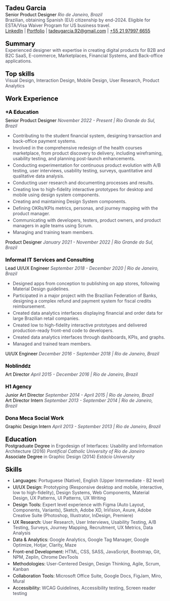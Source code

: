 # Tadeu Garcia
**Senior Product Designer**
*Rio de Janeiro, Brazil*

Brazilian, obtaining Spanish (EU) citizenship by end-2024.
Eligible for ESTA/Visa Waiver Program for US business travel.

[LinkedIn](https://linkedin.com/in/garciatadeu) | [Portfolio](https://tadeugarcia.com) | [tadeugarcia.92@gmail.com](mailto:tadeugarcia.92@gmail.com) | [+55 21 97997 6655](tel:+5521979976655)

## Summary
Experienced designer with expertise in creating digital products for B2B and B2C SaaS, E-commerce, Marketplaces, Financial Systems, and Back-office applications.

## Top skills
Visual Design, Interaction Design, Mobile Design, User Research, Product Analytics

## Work Experience

### +A Education
**Senior Product Designer**
*November 2022 - Present | Rio Grande do Sul, Brazil*

- Contributing to the student financial system, designing transaction and back-office payment systems.
- Involved in the comprehensive redesign of the health courses marketplace, from product discovery to delivery, including wireframing, usability testing, and planning post-launch enhancements.
- Conducting experimentation for continuous product evolution with A/B testing, user interviews, usability testing, surveys, quantitative and qualitative data analysis.
- Conducting user research and documenting processes and results.
- Creating low to high-fidelity interactive prototypes for desktop and mobile using design system components.
- Creating and maintaining Design System components.
- Defining OKRs/KPIs metrics, personas, and journey mapping with the product manager.
- Communicating with developers, testers, product owners, and product managers in agile teams using Scrum.
- Managing and training team members.

**Product Designer**
*January 2021 - November 2022 | Rio Grande do Sul, Brazil*


### Informal IT Services and Consulting
**Lead UI/UX Engineer**
*September 2018 - December 2020 | Rio de Janeiro, Brazil*

- Designed apps from conception to publishing on app stores, following Material Design guidelines.
- Participated in a major project with the Brazilian Federation of Banks, designing a complex refund and payment system for fiscal credits reimbursement.
- Created data analytics interfaces displaying financial and order data for large Brazilian retail companies.
- Created low to high-fidelity interactive prototypes and delivered production-ready front-end code to developers.
- Created data analytics interfaces through dashboards, KPIs, and graphs.
- Managed and trained team members.

**UI/UX Engineer**
*December 2016 - September 2018 | Rio de Janeiro, Brazil*

### Noblinddz
**Art Director**
*April 2015 - December 2016 | Rio de Janeiro, Brazil*

### H1 Agency
**Junior Art Director**
*September 2014 - April 2015 | Rio de Janeiro, Brazil*

**Art Director Intern**
*September 2013 - September 2014 | Rio de Janeiro, Brazil*

### Dona Meca Social Work
**Graphic Design Intern**
*April 2013 - September 2013 | Rio de Janeiro, Brazil*

## Education
**Postgraduate Degree** in Ergodesign of Interfaces: Usability and Information Architecture (2016)
*Pontifical Catholic University of Rio de Janeiro*

**Associate Degree** in Graphic Design (2014)
*Estácio University*

## Skills
- **Languages:** Portuguese (Native), English (Upper Intermediate - B2 level)
- **UI/UX Design:** Prototyping (Responsive desktop and mobile, interactive, low to high-fidelity), Design Systems, Web Components, Material Design, UX Patterns, UI Patterns, UX Writing
- **Design Tools:** Expert level experience with Figma (Auto Layout, Components, Variants), Sketch, Adobe XD, InVision, Axure, Adobe Creative Suite (Photoshop, Illustrator, InDesign, Premiere)
- **UX Research:** User Research, User Interviews, Usability Testing, A/B Testing, Surveys, Journey Mapping, Recruitment, UX Metrics, Data Analysis
- **Data & Analytics:** Google Analytics, Google Tag Manager, Google Optimize, Hotjar, Clarity, Maze
- **Front-end Development:** HTML, CSS, SASS, JavaScript, Bootstrap, Git, NPM, Zeplin, Chrome DevTools
- **Methodologies:** User-Centered Design, Design Thinking, Agile, Scrum, Kanban
- **Collaboration Tools:** Microsoft Office Suite, Google Docs, FigJam, Miro, Mural
- **Accessibility:** WCAG Guidelines, Accessibility testing, Screen reader testing

<style>

h1 {
    margin: 0 !important;
    font-size: 20px !important;
    font-weight: bolder !important;
    color: black !important;
}

h2 {
    margin: 20px 0 0 0 !important;
    font-size: 20px !important;
    font-weight: bolder !important;
    color: black !important;
}

h3 {
    margin: 20px 0 8px 0 !important;
    font-size: 16px !important;
    font-weight: bolder !important;
    color: black !important;
}

strong {
    font-weight: normal !important;
    color: black !important;
}

p {
    margin: 0 0 0 0 !important;
    font-size: 14px !important;
    color: #444655 !important;
}

em {    
    font-size: 14px;
    color: #444655 !important;
}


li {
    margin: 4px 0 0 0 !important;
    font-size: 14px;
    color: #444655 !important;
}
</style>